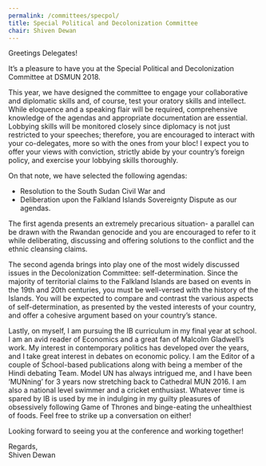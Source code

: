 ```yaml
---
permalink: /committees/specpol/
title: Special Political and Decolonization Committee
chair: Shiven Dewan
---
```


Greetings Delegates!

It’s a pleasure to have you at the Special Political and Decolonization Committee at DSMUN 2018.

This year, we have designed the committee to engage your collaborative and diplomatic skills and, of course, test your oratory skills and intellect. While eloquence and a speaking flair will be required, comprehensive knowledge of the agendas and appropriate documentation are essential. Lobbying skills will be monitored closely since diplomacy is not just restricted to your speeches; therefore, you are encouraged to interact with your co-delegates, more so with the ones from your bloc! I expect you to offer your views with conviction, strictly abide by your country’s foreign policy, and exercise your lobbying skills thoroughly.

On that note, we have selected the following agendas:

- Resolution to the South Sudan Civil War and
- Deliberation upon the Falkland Islands Sovereignty Dispute as our agendas.

The first agenda presents an extremely precarious situation- a parallel can be drawn with the Rwandan genocide and you are encouraged to refer to it while deliberating, discussing and offering solutions to the conflict and the ethnic cleansing claims.

The second agenda brings into play one of the most widely discussed issues in the Decolonization Committee: self-determination. Since the majority of territorial claims to the Falkland Islands are based on events in the 19th and 20th centuries, you must be well-versed with the history of the Islands. You will be expected to compare and contrast the various aspects of self-determination, as presented by the vested interests of your country, and offer a cohesive argument based on your country’s stance.

Lastly, on myself, I am pursuing the IB curriculum in my final year at school. I am an avid reader of Economics and a great fan of Malcolm Gladwell’s work. My interest in contemporary politics has developed over the years, and I take great interest in debates on economic policy. I am the Editor of a couple of School-based publications along with being a member of the Hindi debating Team. Model UN has always intrigued me, and I have been ‘MUNning’ for 3 years now stretching back to Cathedral MUN 2016. I am also a national level swimmer and a cricket enthusiast. Whatever time is spared by IB is used by me in indulging in my guilty pleasures of obsessively following Game of Thrones and binge-eating the unhealthiest of foods. Feel free to strike up a conversation on either!

Looking forward to seeing you at the conference and working together!

Regards,<br>
Shiven Dewan
